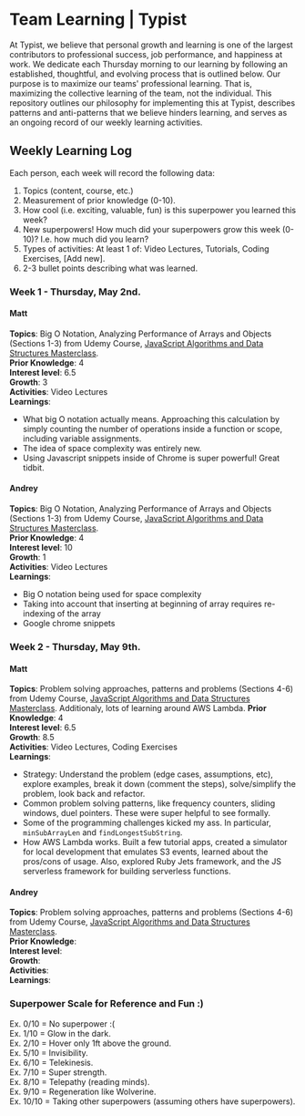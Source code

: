# Team Learning | Typist

At Typist, we believe that personal growth and learning is one of the largest contributors to professional success, job performance, and happiness at work. We dedicate each Thursday morning to our learning by following an established, thoughtful, and evolving process that is outlined below. Our purpose is to maximize our teams' professional learning. That is, maximizing the collective learning of the team, not the individual. This repository outlines our philosophy for implementing this at Typist, describes patterns and anti-patterns that we believe hinders learning, and serves as an ongoing record of our weekly learning activities. 

## Weekly Learning Log

Each person, each week will record the following data:

  1. Topics (content, course, etc.)  
  2. Measurement of prior knowledge (0-10).   
  3. How cool (i.e. exciting, valuable, fun) is this superpower you learned this week?  
  4. New superpowers! How much did your superpowers grow this week (0-10)? I.e. how much did you learn?   
  5. Types of activities: At least 1 of: Video Lectures, Tutorials, Coding Exercises, [Add new].  
  6. 2-3 bullet points describing what was learned.  
  
### Week 1 - Thursday, May 2nd.

#### Matt

**Topics**: Big O Notation, Analyzing Performance of Arrays and Objects (Sections 1-3) from Udemy Course, [JavaScript Algorithms and Data Structures Masterclass](https://www.udemy.com/js-algorithms-and-data-structures-masterclass/).  
**Prior Knowledge**: 4   
**Interest level**: 6.5  
**Growth**: 3   
**Activities**: Video Lectures   
**Learnings**:  
  - What big O notation actually means. Approaching this calculation by simply counting the number of operations inside a function or scope, including variable assignments. 
  - The idea of space complexity was entirely new. 
  - Using Javascript snippets inside of Chrome is super powerful! Great tidbit. 
  
#### Andrey

**Topics**: Big O Notation, Analyzing Performance of Arrays and Objects (Sections 1-3) from Udemy Course, [JavaScript Algorithms and Data Structures Masterclass](https://www.udemy.com/js-algorithms-and-data-structures-masterclass/).  
**Prior Knowledge**: 4  
**Interest level**: 10  
**Growth**: 1  
**Activities**: Video Lectures  
**Learnings**:  
  - Big O notation being used for space complexity
  - Taking into account that inserting at beginning of array requires re-indexing of the array
  - Google chrome snippets


### Week 2 - Thursday, May 9th.

#### Matt

**Topics**: Problem solving approaches, patterns and problems (Sections 4-6) from Udemy Course, [JavaScript Algorithms and Data Structures Masterclass](https://www.udemy.com/js-algorithms-and-data-structures-masterclass/). Additionaly, lots of learning around AWS Lambda.
**Prior Knowledge**: 4   
**Interest level**: 6.5  
**Growth**: 8.5   
**Activities**: Video Lectures, Coding Exercises   
**Learnings**:  
  - Strategy: Understand the problem (edge cases, assumptions, etc), explore examples, break it down (comment the steps), solve/simplify the problem, look back and refactor.
  - Common problem solving patterns, like frequency counters, sliding windows, duel pointers. These were super helpful to see formally. 
  - Some of the programming challenges kicked my ass. In particular, `minSubArrayLen` and `findLongestSubString`.
  - How AWS Lambda works. Built a few tutorial apps, created a simulator for local development that emulates S3 events, learned about the pros/cons of usage. Also, explored Ruby Jets framework, and the JS serverless framework for building serverless functions.  
  
#### Andrey

**Topics**: Problem solving approaches, patterns and problems (Sections 4-6) from Udemy Course, [JavaScript Algorithms and Data Structures Masterclass](https://www.udemy.com/js-algorithms-and-data-structures-masterclass/).    
**Prior Knowledge**:     
**Interest level**:    
**Growth**:     
**Activities**:     
**Learnings**:   

  
### Superpower Scale for Reference and Fun :)
Ex. 0/10 = No superpower :(  
Ex. 1/10 = Glow in the dark.  
Ex. 2/10 = Hover only 1ft above the ground.  
Ex. 5/10 = Invisibility.  
Ex. 6/10 = Telekinesis.  
Ex. 7/10 = Super strength.   
Ex. 8/10 = Telepathy (reading minds).  
Ex. 9/10 = Regeneration like Wolverine.  
Ex. 10/10 = Taking other superpowers (assuming others have superpowers).  

